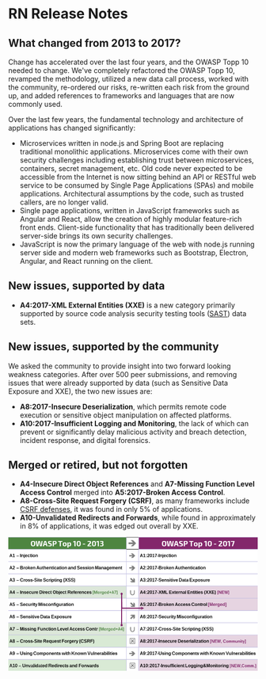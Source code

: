 # RN Release Notes

## What changed from 2013 to 2017?

Change has accelerated over the last four years, and the OWASP Topp 10 needed to change. We've completely refactored the OWASP Topp 10, revamped the methodology, utilized a new data call process, worked with the community, re-ordered our risks, re-written each risk from the ground up, and added references to frameworks and languages that are now commonly used.

Over the last few years, the fundamental technology and architecture of applications has changed significantly:

* Microservices written in node.js and Spring Boot are replacing traditional monolithic applications. Microservices come with their own security challenges including establishing trust between microservices, containers, secret management, etc. Old code never expected to be accessible from the Internet is now sitting behind an API or RESTful web service to be consumed by Single Page Applications (SPAs) and mobile applications. Architectural assumptions by the code, such as trusted callers, are no longer valid.
* Single page applications, written in JavaScript frameworks such as Angular and React, allow the creation of highly modular feature-rich front ends. Client-side functionality that has traditionally been delivered server-side brings its own security challenges.
* JavaScript is now the primary language of the web with node.js running server side and modern web frameworks such as Bootstrap, Electron, Angular, and React running on the client.

## New issues, supported by data

* **A4:2017-XML External Entities (XXE)** is a new category primarily supported by source code analysis security testing tools ([SAST](https://www.owasp.org/index.php/Source_Code_Analysis_Tools)) data sets.

## New issues, supported by the community

We asked the community to provide insight into two forward looking weakness categories. After over 500 peer submissions, and removing issues that were already supported by data (such as Sensitive Data Exposure and XXE), the two new issues are: 

* **A8:2017-Insecure Deserialization**, which permits remote code execution or sensitive object manipulation on affected platforms.
* **A10:2017-Insufficient Logging and Monitoring**, the lack of which can prevent or significantly delay malicious activity and breach detection, incident response, and digital forensics.

## Merged or retired, but not forgotten

* **A4-Insecure Direct Object References** and **A7-Missing Function Level Access Control** merged into **A5:2017-Broken Access Control**.
* **A8-Cross-Site Request Forgery (CSRF)**, as many frameworks include [CSRF defenses](https://www.owasp.org/index.php/Cross-Site_Request_Forgery_(CSRF)), it was found in only 5% of applications.
* **A10-Unvalidated Redirects and Forwards**, while found in approximately in 8% of applications, it was edged out overall by XXE.

![0x06-release-notes-1](images/0x06-release-notes-1.png)
